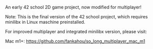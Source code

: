 An early 42 school 2D game project, now modified for multiplayer!

Note: This is the final version of the 42 school project, which requires minilibx in Linux maschine preinstalled.

For improved multiplayer and integrated minilibx version, please visit:

Mac m1+: https://github.com/fankahou/so_long_multiplayer_mac_m1
